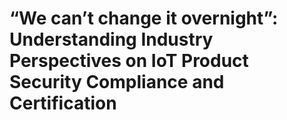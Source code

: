 #  “We can’t change it overnight”: Understanding Industry Perspectives on IoT Product Security Compliance and Certification
